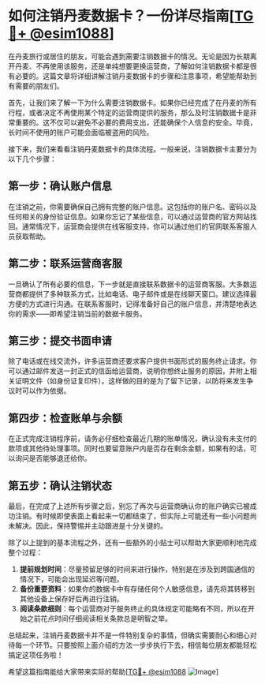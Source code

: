 # 如何注销丹麦数据卡？一份详尽指南[[TG💪+ @esim1088](https://t.me/s/esim1088)]

在丹麦旅行或居住的朋友，可能会遇到需要注销数据卡的情况。无论是因为长期离开丹麦、不再使用该服务，还是单纯想要更换运营商，了解如何注销数据卡都是很有必要的。这篇文章将详细讲解注销丹麦数据卡的步骤和注意事项，希望能帮助到有需要的朋友们。

首先，让我们来了解一下为什么需要注销数据卡。如果你已经完成了在丹麦的所有行程，或者决定不再使用某个特定的运营商提供的服务，那么及时注销数据卡是非常重要的。这不仅可以避免不必要的费用支出，还能确保个人信息的安全。毕竟，长时间不使用的账户可能会面临被盗用的风险。

接下来，我们来看看注销丹麦数据卡的具体流程。一般来说，注销数据卡主要分为以下几个步骤：

## 第一步：确认账户信息

在注销之前，你需要确保自己拥有完整的账户信息。这包括你的账户名、密码以及任何相关的身份验证信息。如果你忘记了某些信息，可以通过运营商的官方网站找回。通常情况下，运营商会提供在线客服支持，你可以通过他们的官网联系客服人员获取帮助。

## 第二步：联系运营商客服

一旦确认了所有必要的信息，下一步就是直接联系数据卡的运营商客服。大多数运营商都提供了多种联系方式，比如电话、电子邮件或是在线聊天窗口。建议选择最方便的方式进行沟通。在联系客服时，记得准备好自己的账户信息，并清楚地表达你的需求——即希望注销当前的数据卡服务。

## 第三步：提交书面申请

除了电话或在线交流外，许多运营商还要求客户提供书面形式的服务终止请求。你可以通过邮件发送一封正式的信函给运营商，说明你想终止服务的原因，并附上相关证明文件（如身份证复印件）。这样做的目的是为了留下记录，以防将来发生争议时可以作为依据。

## 第四步：检查账单与余额

在正式完成注销程序前，请务必仔细检查最近几期的账单情况，确认没有未支付的款项或其他待处理事项。同时也要留意账户内是否存在剩余金额，如果有的话，可以询问是否能够退还给你。

## 第五步：确认注销状态

最后，在完成了上述所有步骤之后，别忘了再次与运营商确认你的账户确实已被成功注销。有时候即使表面上看起来一切都结束了，但实际上可能还有一些小问题尚未解决。因此，保持警惕并主动跟进是十分关键的。

除了以上提到的基本流程之外，还有一些额外的小贴士可以帮助大家更顺利地完成整个过程：

1. **提前规划时间**：尽量预留足够的时间来进行操作，特别是在涉及到跨国通信的情况下，可能会出现延迟等问题。
2. **备份重要资料**：如果你的数据卡中有存储任何个人敏感信息，请先将其转移到其他设备上保存好后再进行注销。
3. **阅读条款细则**：每个运营商对于服务终止的具体规定可能略有不同，所以在开始之前花点时间仔细阅读相关条款总是明智之举。

总结起来，注销丹麦数据卡并不是一件特别复杂的事情，但确实需要耐心和细心对待每一个环节。只要按照上面介绍的方法一步步执行下去，相信每位朋友都能轻松搞定这项任务啦！

希望这篇指南能给大家带来实际的帮助[[TG💪+ @esim1088](https://t.me/s/esim1088) ![Image](https://i.postimg.cc/4NQfJmqS/Snipaste-2025-05-13-00-14-12.png)]